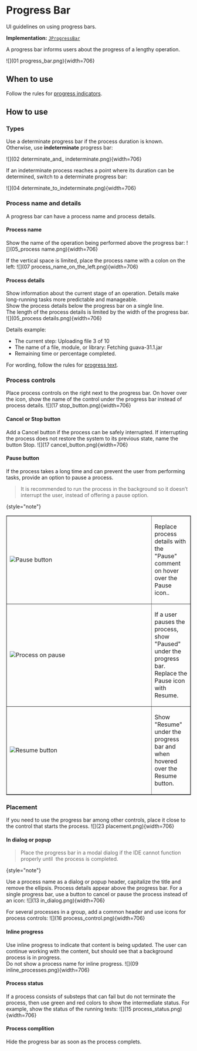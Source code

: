 <!-- Copyright 2000-2024 JetBrains s.r.o. and contributors. Use of this source code is governed by the Apache 2.0 license. -->

# Progress Bar

<link-summary>UI guidelines on using progress bars.</link-summary>

<tldr>

**Implementation:** [`JProgressBar`](https://docs.oracle.com/javase/tutorial/uiswing/components/progress.html)

</tldr>

A progress bar informs users about the progress of a lengthy operation.

![](01 progress_bar.png){width=706}

## When to use

Follow the rules for [progress indicators](progress_indicators.md).

## How to use

### Types
Use a determinate progress bar if the process duration is known. Otherwise, use **indeterminate** progress bar:

![](02 determinate_and_ indeterminate.png){width=706}

If an indeterminate process reaches a point where its duration can be determined, switch to a determinate progress bar:

![](04 determinate_to_indeterminate.png){width=706}

### Process name and details

A progress bar can have a process name and process details.

#### Process name
Show the name of the operation being performed above the progress bar:
![](05_process name.png){width=706}

If the vertical space is limited, place the process name with a colon on the left:
![](07 process_name_on_the_left.png){width=706}

#### Process details
Show information about the current stage of an operation.
Details make long-running tasks more predictable and manageable.</br>
Show the process details below the progress bar on a single line. The length of the process details is limited by the width of the progress bar.
![](05_process details.png){width=706}

Details example:
* The current step: Uploading file 3 of 10
* The name of a file, module, or library: Fetching guava-31.1.jar
* Remaining time or percentage completed.

For wording, follow the rules for [progress text](progress_text.md).

### Process controls

Place process controls on the right next to the progress bar. On hover over the icon, show the name of the control under the progress bar instead of process details.
![](17 stop_button.png){width=706}

#### Cancel or Stop button
Add a Cancel button if the process can be safely interrupted. If interrupting the process does not restore the system to its previous state, name the button Stop.
![](17 cancel_button.png){width=706}

#### Pause button

If the process takes a long time and can prevent the user from performing tasks, provide an option to pause a process.

> It is recommended to run the process in the background so it doesn’t interrupt the user, instead of offering a pause option.
>
{style="note"}

<table style="none" border="false">
  <tr>
    <td width="378">
      <img src="18 pause_button.png" alt="Pause button"/>
    </td>
    <td>
      <p>Replace process details with the "Pause" comment on hover over the Pause icon..</p>
    </td>
  </tr>
  <tr>
     <td width="378">
         <img src="19 resume_button.png" alt="Process on pause"/>
        </td>
        <td>
        <p>If a user pauses the process, show "Paused" under the progress bar. Replace the Pause icon with Resume.</p>
     </td>
  </tr>
  <tr>
     <td width="378">
         <img src="20 resume_button.png" alt="Resume button"/>
        </td>
        <td>
        <p>Show "Resume" under the progress bar and when hovered over the Resume button.</p>
     </td>
  </tr>
</table>

### Placement

If you need to use the progress bar among other controls, place it close to the control that starts the process.
![](23 placement.png){width=706}

#### In dialog or popup

> Place the progress bar in a modal dialog if the IDE cannot function properly until  the process is completed.
>
{style="note"}

Use a process name as a dialog or popup header, capitalize the title and remove the ellipsis. Process details appear above the progress bar.
For a single progress bar, use a button to cancel or pause the process instead of an icon:
![](13 in_dialog.png){width=706}


For several processes in a group, add a common header and use icons for process controls:
![](16 process_control.png){width=706}

#### Inline progress

Use inline progress to indicate that content is being updated.
The user can continue working with the content, but should see that a background process is in progress.</br>
Do not show a process name for inline progress.
![](09 inline_processes.png){width=706}

#### Process status

If a process consists of substeps that can fail but do not terminate the process, then use green and red colors to show the intermediate status.
For example, show the status of the running tests:
![](15 process_status.png){width=706}

#### Process complition

Hide the progress bar as soon as the process complets.

